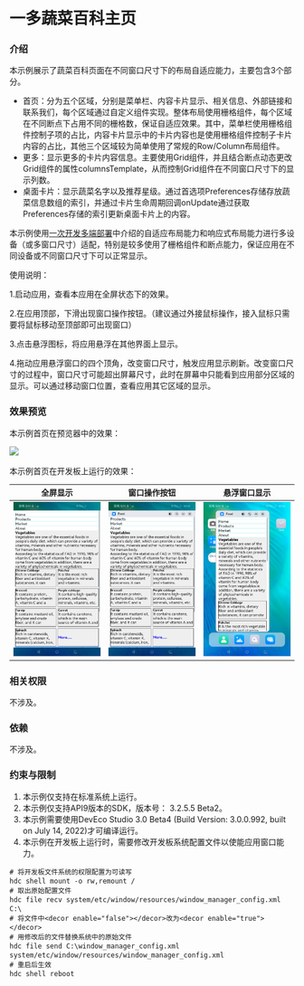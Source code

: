 # 一多蔬菜百科主页

### 介绍

本示例展示了蔬菜百科页面在不同窗口尺寸下的布局自适应能力，主要包含3个部分。

- 首页：分为五个区域，分别是菜单栏、内容卡片显示、相关信息、外部链接和联系我们，每个区域通过自定义组件实现。整体布局使用栅格组件，每个区域在不同断点下占用不同的栅格数，保证自适应效果。其中，菜单栏使用栅格组件控制子项的占比，内容卡片显示中的卡片内容也是使用栅格组件控制子卡片内容的占比，其他三个区域较为简单使用了常规的Row/Column布局组件。
- 更多：显示更多的卡片内容信息。主要使用Grid组件，并且结合断点动态更改Grid组件的属性columnsTemplate，从而控制Grid组件在不同窗口尺寸下的显示列数。
- 桌面卡片：显示蔬菜名字以及推荐星级。通过首选项Preferences存储存放蔬菜信息数组的索引，并通过卡片生命周期回调onUpdate通过获取Preferences存储的索引更新桌面卡片上的内容。

本示例使用[一次开发多端部署](https://gitee.com/openharmony/docs/tree/master/zh-cn/application-dev/key-features/multi-device-app-dev)中介绍的自适应布局能力和响应式布局能力进行多设备（或多窗口尺寸）适配，特别是较多使用了栅格组件和断点能力，保证应用在不同设备或不同窗口尺寸下可以正常显示。

使用说明：

1.启动应用，查看本应用在全屏状态下的效果。

2.在应用顶部，下滑出现窗口操作按钮。（建议通过外接鼠标操作，接入鼠标只需要将鼠标移动至顶部即可出现窗口）

3.点击悬浮图标，将应用悬浮在其他界面上显示。

4.拖动应用悬浮窗口的四个顶角，改变窗口尺寸，触发应用显示刷新。改变窗口尺寸的过程中，窗口尺寸可能超出屏幕尺寸，此时在屏幕中只能看到应用部分区域的显示。可以通过移动窗口位置，查看应用其它区域的显示。

### 效果预览

本示例首页在预览器中的效果：

![](screenshots\devices\preview.gif)

本示例首页在开发板上运行的效果：

| 全屏显示                          | 窗口操作按钮                      | 悬浮窗口显示                      |
| --------------------------------- | --------------------------------- | --------------------------------- |
| ![](screenshots/devices/img1.png) | ![](screenshots/devices/img2.png) | ![](screenshots/devices/img3.png) |

### 相关权限

不涉及。

### 依赖

不涉及。


### 约束与限制

1. 本示例仅支持在标准系统上运行。
2. 本示例仅支持API9版本的SDK，版本号： 3.2.5.5 Beta2。
3. 本示例需要使用DevEco Studio 3.0 Beta4 (Build Version: 3.0.0.992, built on July 14, 2022)才可编译运行。
4. 本示例在开发板上运行时，需要修改开发板系统配置文件以使能应用窗口能力。

```shell
# 将开发板文件系统的权限配置为可读写
hdc shell mount -o rw,remount /
# 取出原始配置文件
hdc file recv system/etc/window/resources/window_manager_config.xml C:\
# 将文件中<decor enable="false"></decor>改为<decor enable="true"></decor>
# 用修改后的文件替换系统中的原始文件
hdc file send C:\window_manager_config.xml system/etc/window/resources/window_manager_config.xml
# 重启后生效
hdc shell reboot
```

